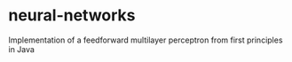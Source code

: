 # neural-networks
Implementation of a feedforward multilayer perceptron from first principles in Java
